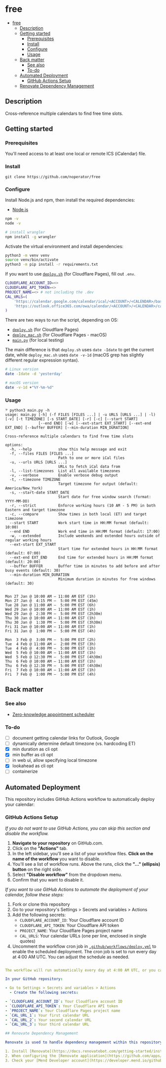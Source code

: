 # free

- [free](#free)
  - [Description](#description)
  - [Getting started](#getting-started)
    - [Prerequisites](#prerequisites)
    - [Install](#install)
    - [Configure](#configure)
    - [Usage](#usage)
  - [Back matter](#back-matter)
    - [See also](#see-also)
    - [To-do](#to-do)
  - [Automated Deployment](#automated-deployment)
    - [GitHub Actions Setup](#github-actions-setup)
  - [Renovate Dependency Management](#renovate-dependency-management)

## Description

Cross-reference multiple calendars to find free time slots.

## Getting started

### Prerequisites

You'll need access to at least one local or remote ICS (iCalendar) file.

### Install

```
git clone https://github.com/noperator/free
```

### Configure

Install Node.js and npm, then install the required dependencies:

- [Node.js](https://nodejs.org/en/download/)

```bash
npm -v
node -v

# install wrangler
npm install -g wrangler
```

Activate the virtual environment and install dependencies:

```bash
python3 -m venv venv
source venv/bin/activate
python3 -m pip install -r requirements.txt
```

If you want to use [`deploy.sh`](./deploy.sh) (for Cloudflare Pages), fill out `.env`.

```bash
CLOUDFLARE_ACCOUNT_ID=<>
CLOUDFLARE_API_TOKEN=<>
PROJECT_NAME=<> # not including the .dev
CAL_URLS=(
    'https://calendar.google.com/calendar/ical/<ACCOUNT>/<CALENDAR>/basic.ics'
    'https://outlook.office365.com/owa/calendar/<ACCOUNT>/<CALENDAR>/calendar.ics'
)
```

There are two ways to run the script, depending on OS:

- [`deploy.sh`](./deploy.sh) (for Cloudflare Pages)
- [`deploy_mac.sh`](./deploy_mac.sh) (for Cloudflare Pages - macOS)
- [`main.py`](./main.py) (for local testing)

The main difference is that `deploy.sh` uses `date -Idate` to get the current date, while `deploy_mac.sh` uses `date -v-1d` (macOS grep has slightly different regular expression syntax).

```bash
# Linux version
date -Idate -d 'yesterday'

# macOS version
date -v-1d +"%Y-%m-%d"
```

### Usage

```
𝄢 python3 main.py -h
usage: main.py [-h] (-f FILES [FILES ...] | -u URLS [URLS ...] | -l) [-v] [-t TIMEZONE] [-s START_DATE] [-r] [-c] [--start START]
               [--end END] [-w] [--ext-start EXT_START] [--ext-end EXT_END] [--buffer BUFFER] [--min-duration MIN_DURATION]

Cross-reference multiple calendars to find free time slots

options:
  -h, --help            show this help message and exit
  -f, --files FILES [FILES ...]
                        Path to one or more iCal files
  -u, --urls URLS [URLS ...]
                        URLs to fetch iCal data from
  -l, --list-timezones  List all available timezones
  -v, --verbose         Enable verbose debug output
  -t, --timezone TIMEZONE
                        Target timezone for output (default: America/New_York)
  -s, --start-date START_DATE
                        Start date for free window search (format: YYYY-MM-DD)
  -r, --strict          Enforce working hours (10 AM - 5 PM) in both Eastern and target timezone
  -c, --compare         Show times in both local (ET) and target timezone
  --start START         Work start time in HH:MM format (default: 10:00)
  --end END             Work end time in HH:MM format (default: 17:00)
  -w, --extended        Include weekends and extended hours outside of regular working hours
  --ext-start EXT_START
                        Start time for extended hours in HH:MM format (default: 07:00)
  --ext-end EXT_END     End time for extended hours in HH:MM format (default: 20:00)
  --buffer BUFFER       Buffer time in minutes to add before and after busy events (default: 30)
  --min-duration MIN_DURATION
                        Minimum duration in minutes for free windows (default: 30)


Mon 27 Jan @ 10:00 AM – 11:00 AM EST (1h)
Mon 27 Jan @  4:15 PM –  5:00 PM EST (45m)
Tue 28 Jan @ 11:00 AM –  5:00 PM EST (6h)
Wed 29 Jan @ 10:00 AM – 11:00 AM EST (1h)
Wed 29 Jan @  2:30 PM –  5:00 PM EST (2h30m)
Thu 30 Jan @ 10:00 AM – 11:00 AM EST (1h)
Thu 30 Jan @  1:30 PM –  5:00 PM EST (3h30m)
Fri 31 Jan @ 10:00 AM – 11:00 AM EST (1h)
Fri 31 Jan @  1:00 PM –  5:00 PM EST (4h)

Mon  3 Feb @  3:00 PM –  5:00 PM EST (2h)
Tue  4 Feb @ 11:00 AM –  2:00 PM EST (3h)
Tue  4 Feb @  4:00 PM –  5:00 PM EST (1h)
Wed  5 Feb @ 10:00 AM – 11:00 AM EST (1h)
Wed  5 Feb @ 12:30 PM –  5:00 PM EST (4h30m)
Thu  6 Feb @ 10:00 AM – 11:00 AM EST (1h)
Thu  6 Feb @ 12:30 PM –  5:00 PM EST (4h30m)
Fri  7 Feb @ 10:00 AM – 11:00 AM EST (1h)
Fri  7 Feb @  1:00 PM –  5:00 PM EST (4h)
```

## Back matter

### See also

- [Zero-knowledge appointment scheduler](https://noperator.dev/posts/zero-knowledge-appointment-scheduler/)

### To-do

- [ ] document getting calendar links for Outlook, Google
- [ ] dynamically determine default timezone (vs. hardcoding ET)
- [x] min duration as cli opt
- [x] min buffer as cli opt
- [ ] in web ui, allow specifying local timezone
- [x] lookahead as cli opt
- [ ] containerize

## Automated Deployment

This repository includes GitHub Actions workflow to automatically deploy your calendar:

### GitHub Actions Setup

*If you do not want to use GitHub Actions, you can skip this section and disable the workflow.*

1.  **Navigate to your repository** on GitHub.com.
2.  Click on the **"Actions"** tab.
3.  In the left sidebar, you'll see a list of your workflow files. **Click on the name of the workflow** you want to disable.
4.  You'll see a list of workflow runs. Above the runs, click the **"..." (ellipsis) button** on the right side.
5.  Select **"Disable workflow"** from the dropdown menu.
6.  Confirm that you want to disable it.

*If you want to use GitHub Actions to automate the deployment of your calendar, follow these steps:*

1. Fork or clone this repository
2. Go to your repository's Settings > Secrets and variables > Actions
3. Add the following secrets:
   - `CLOUDFLARE_ACCOUNT_ID`: Your Cloudflare account ID
   - `CLOUDFLARE_API_TOKEN`: Your Cloudflare API token
   - `PROJECT_NAME`: Your Cloudflare Pages project name
   - `CAL_URLS`: Your calendar URLs (one per line, enclosed in single quotes)
4. Uncomment the workflow cron job in [`.github/workflows/deploy.yml`](https://github.com/GangGreenTemperTatum/free/blob/05a8eb59daea722fd2ad3326ea15eda6bae0e84e/.github/workflows/deploy-calendar.yml#L6) to enable the scheduled deployment. The cron job is set to run every day at 4:00 AM UTC. You can adjust the schedule as needed.

```yaml

The workflow will run automatically every day at 4:00 AM UTC, or you can trigger it manually from the Actions tab.

In your GitHub repository:

- Go to Settings > Secrets and variables > Actions
  - Create the following secrets:

- `CLOUDFLARE_ACCOUNT_ID`: Your Cloudflare account ID
- `CLOUDFLARE_API_TOKEN`: Your Cloudflare API token
- `PROJECT_NAME`: Your Cloudflare Pages project name
- `CAL_URL_1`: Your first calendar URL
- `CAL_URL_2`: Your second calendar URL
- `CAL_URL_3`: Your third calendar URL

## Renovate Dependency Management

Renovate is used to handle dependency management within this repository using the "Hosted GitHub.com App" method for personal account use. If you want to run Renovate on this repository, you need to follow these steps:

1. Install [Renovate](https://docs.renovatebot.com/getting-started/installing-onboarding/) in GitHub.
2. When configuring the [Renovate application](https://github.com/apps/renovate), ensure it is set to use this repository.
3. Check your [Mend Developer account](https://developer.mend.io/github/) for any updates or changes.